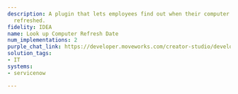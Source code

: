 ```yaml
---
description: A plugin that lets employees find out when their computer needs to be
  refreshed.
fidelity: IDEA
name: Look up Computer Refresh Date
num_implementations: 2
purple_chat_link: https://developer.moveworks.com/creator-studio/developer-tools/purple-chat?purple_chat_v1=%7B%22settings%22%3A%7B%22colorStyle%22%3A%22LIGHT%22%2C%22startTime%22%3A%2211%3A43+AM%22%2C%22defaultPerson%22%3A%22GWEN%22%2C%22editable%22%3Atrue%2C%22botName%22%3A%22%22%2C%22botImageUrl%22%3A%22%22%7D%2C%22messages%22%3A%5B%7B%22from%22%3A%22USER%22%2C%22text%22%3A%22When+does+my+computer+need+to+be+refreshed%3F%22%7D%2C%7B%22from%22%3A%22ANNOTATION%22%2C%22text%22%3A%22Searches+ServiceNow+for+computer+refresh+schedule+for+%27John+Doe%27%22%7D%2C%7B%22from%22%3A%22BOT%22%2C%22text%22%3A%22I+found+the+refresh+schedule+for+your+computer%3A%22%2C%22cards%22%3A%5B%7B%22title%22%3A%22Computer+Refresh+Details%22%2C%22text%22%3A%22%3Cp%3E%3Cb%3EName%3A%3C%2Fb%3E+John+Doe%3Cbr%3E%3Cb%3EComputer+Model%3A%3C%2Fb%3E+Mackbook+Pro%3Cbr%3E%3Cb%3ELast+Refresh+Date%3A%3C%2Fb%3E+January+15%2C+2022%3Cbr%3E%3Cb%3ENext+Scheduled+Refresh%3A%3C%2Fb%3E+January+15%2C+2025%3C%2Fp%3E%22%7D%5D%7D%5D%7D
solution_tags:
- IT
systems:
- servicenow

---
```

